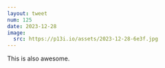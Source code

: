 ```yaml
---
layout: tweet
num: 125
date: 2023-12-28
image:
  src: https://p13i.io/assets/2023-12-28-6e3f.jpg
---
```


This is also awesome.
